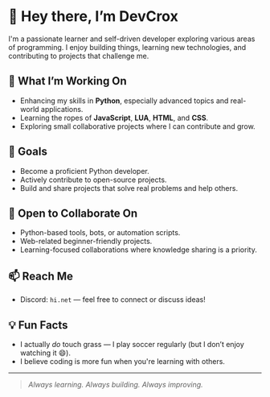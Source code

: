 # 👋 Hey there, I’m DevCrox

I'm a passionate learner and self-driven developer exploring various areas of programming. I enjoy building things, learning new technologies, and contributing to projects that challenge me.

## 🔭 What I’m Working On
- Enhancing my skills in **Python**, especially advanced topics and real-world applications.
- Learning the ropes of **JavaScript**, **LUA**, **HTML**, and **CSS**.
- Exploring small collaborative projects where I can contribute and grow.

## 🚀 Goals
- Become a proficient Python developer.
- Actively contribute to open-source projects.
- Build and share projects that solve real problems and help others.

## 🤝 Open to Collaborate On
- Python-based tools, bots, or automation scripts.
- Web-related beginner-friendly projects.
- Learning-focused collaborations where knowledge sharing is a priority.

## 📫 Reach Me
- Discord: `hi.net` — feel free to connect or discuss ideas!

## 💡 Fun Facts
- I actually *do* touch grass — I play soccer regularly (but I don’t enjoy watching it 😄).
- I believe coding is more fun when you're learning with others.

---

> *Always learning. Always building. Always improving.*
